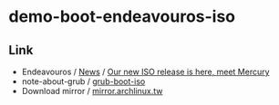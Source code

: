 

# demo-boot-endeavouros-iso




## Link

* Endeavouros / [News](https://endeavouros.com/news/) / [Our new ISO release is here, meet Mercury](https://endeavouros.com/news/our-new-iso-release-is-here-meet-mercury/)
* note-about-grub / [grub-boot-iso](https://samwhelp.github.io/note-about-grub/read/howto/boot_iso.html)
* Download mirror / [mirror.archlinux.tw](https://mirror.archlinux.tw/EndeavourOS/iso/)
